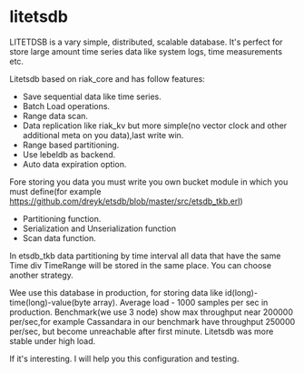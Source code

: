 litetsdb
========

LITETDSB is a vary simple, distributed, scalable database.
It's perfect for store large amount time series data like system logs, time measurements etc.

Litetsdb based on riak_core and has follow features:
- Save sequential data like time series.
- Batch Load operations.
- Range data scan.
- Data replication like riak_kv but more simple(no vector clock and other additional meta on you data),last write win.
- Range based partitioning.
- Use lebeldb as backend.
- Auto data expiration option.

Fore storing you data you must write you own bucket module in which you must define(for example https://github.com/dreyk/etsdb/blob/master/src/etsdb_tkb.erl)
- Partitioning function.
- Serialization and Unserialization function
- Scan data function.

In etsdb_tkb data partitioning by time interval all data that have the same Time div TimeRange will be stored in the same place. You can choose another strategy.

Wee use this database in production, for storing data like id(long)-time(long)-value(byte array). Average load - 1000 samples per sec in production. Benchmark(we use 3 node) show max throughput near 200000 per/sec,for example Cassandara in our benchmark have  throughput 250000 per/sec, but become unreachable after first minute. Litetsdb was more stable under high load.

If it's interesting. I will help you this configuration and testing.
